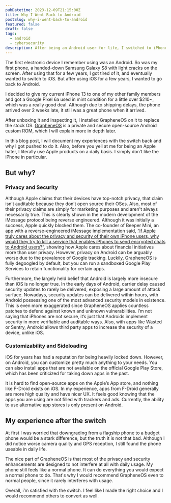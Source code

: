 ```yaml
---
pubDatetime: 2023-12-09T21:15:00Z
title: Why I Went Back to Android
postSlug: why-i-went-back-to-android
featured: false
draft: false
tags:
  - android
  - cybersecurity
description: After being an Android user for life, I switched to iPhone for a period of 2~ years. However I switched back to Android and heres why.
---
```


The first electronic device I remember using was an Android. So was my first phone, a handed-down Samsung Galaxy S8 with light cracks on the screen. After using that for a few years, I got tired of it, and eventually wanted to switch to iOS. But after using iOS for a few years, I wanted to go back to Android.

I decided to give my current iPhone 13 to one of my other family members and got a Google Pixel 6a used in mint condition for a little over $210~, which was a really good deal. Although due to shipping delays, the phone arrived over 2 weeks late, it still was a great phone when it arrived.

After unboxing it and inspecting it, I installed GrapheneOS on it to replace the stock OS. [GrapheneOS](https://grapheneos.org/) is a private and secure open-source Android custom ROM, which I will explain more in depth later.

In this blog post, I will document my experiences with the switch back and why I got pushed to do it. Also, before you yell at me for being an Apple hater, I literally use Apple products on a daily basis. I simply don’t like the iPhone in particular.

## But why?

### Privacy and Security

Although Apple claims that their devices have top-notch privacy, that claim isn’t auditable because they don’t open source their OSes. Also, most of their privacy claims are simply for marketing purposes and aren't always necessarily true. This is clearly shown in the modern development of the iMessage protocol being reverse engineered. Although it was initially a success, Apple quickly blocked them. The co-founder of Beeper Mini, an app with a reverse-engineered iMessage implementation said, [“if Apple truly cares about the privacy and security of their own iPhone users, why would they try to kill a service that enables iPhones to send encrypted chats to Android users?”](https://arc.net/l/quote/aayxoewd), showing how Apple cares about financial initiatives more than user privacy. However, privacy on Android can be arguably worse due to the prevalence of Google tracking. Luckily, GrapheneOS is fully degoogled by default, but you can run a sandboxed Google Play Services to retain functionality for certain apps.

Furthermore, the largely held belief that Android is largely more insecure than iOS is no longer true. In the early days of Android, carrier delay caused security updates to rarely be delivered, exposing a large amount of attack surface. Nowadays, security updates can be delivered within hours, with Android possessing one of the most advanced security models in existence. This is even more exaggerated since GrapheneOS applies countless patches to defend against known and unknown vulnerabilities. I’m not saying that iPhones are not secure, it’s just that Androids implement security in more verifiable and auditable ways. Also, with apps like Wasted or Sentry, Android allows third party apps to increase the security of a device, unlike iOS.

### Customizability and Sideloading

iOS for years has had a reputation for being heavily locked down. However, on Android, you can customize pretty much anything to your needs. You can also install apps that are not available on the official Google Play Store, which has been criticized for taking down apps in the past.

It is hard to find open-source apps on the Apple’s App store, and nothing like F-Droid exists on iOS. In my experience, apps from F-Droid generally are more high quality and have nicer UX. It feels good knowing that the apps you are using are not filled with trackers and ads. Currently, the ability to use alternative app stores is only present on Android.

## My experience after the switch

At first I was worried that downgrading from a flagship phone to a budget phone would be a stark difference, but the truth it is not that bad. Although I did notice worse camera quality and GPS reception, I still found the phone useable in daily life.

The nice part of GrapheneOS is that most of the privacy and security enhancements are designed to not interfere at all with daily usage. My phone still feels like a normal phone. It can do everything you would expect a normal phone to do. That's why I would recommend GrapheneOS even to normal people, since it rarely interferes with usage.

Overall, i’m satisfied with the switch. I feel like I made the right choice and I would recommend others to convert as well.
